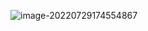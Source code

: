 
![image-20220729174554867](C:\Users\86177\AppData\Roaming\Typora\typora-user-images\image-20220729174554867.png)
